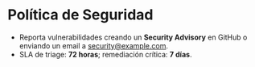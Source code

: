 # Política de Seguridad

- Reporta vulnerabilidades creando un **Security Advisory** en GitHub o enviando un email a security@example.com.
- SLA de triage: **72 horas**; remediación crítica: **7 días**.
